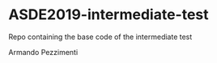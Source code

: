 # ASDE2019-intermediate-test
Repo containing the base code of the intermediate test

Armando Pezzimenti 

